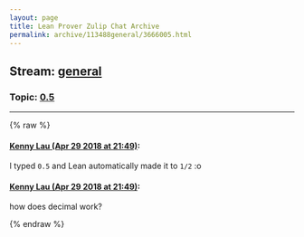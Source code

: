 ```yaml
---
layout: page
title: Lean Prover Zulip Chat Archive 
permalink: archive/113488general/3666005.html
---
```


## Stream: [general](index.html)
### Topic: [0.5](3666005.html)

---


{% raw %}
#### [ Kenny Lau (Apr 29 2018 at 21:49)](https://leanprover.zulipchat.com/#narrow/stream/113488-general/topic/0.5/near/125865057):
I typed `0.5` and Lean automatically made it to `1/2` :o

#### [ Kenny Lau (Apr 29 2018 at 21:49)](https://leanprover.zulipchat.com/#narrow/stream/113488-general/topic/0.5/near/125865061):
how does decimal work?


{% endraw %}
